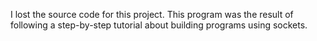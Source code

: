 I lost the source code for this project. This program was the result of following a step-by-step tutorial about building programs using sockets. 
